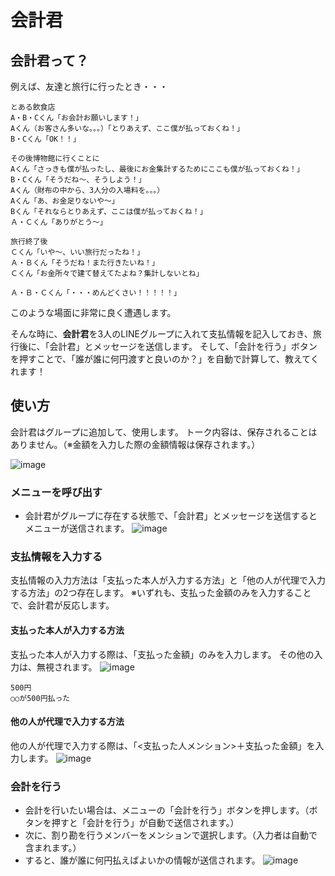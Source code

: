 # 会計君

## 会計君って？
例えば、友達と旅行に行ったとき・・・
```
とある飲食店
A・B・Cくん「お会計お願いします！」
Aくん（お客さん多いな。。。）「とりあえず、ここ僕が払っておくね！」
B・Cくん「OK！！」

その後博物館に行くことに
Aくん「さっきも僕が払ったし、最後にお金集計するためにここも僕が払っておくね！」
B・Cくん「そうだね～、そうしよう！」
Aくん（財布の中から、3人分の入場料を。。。）
Aくん「あ、お金足りないや～」
Bくん「それならとりあえず、ここは僕が払っておくね！」
Ａ・Ｃくん「ありがとう～」

旅行終了後
Ｃくん「いや～、いい旅行だったね！」
Ａ・Ｂくん「そうだね！また行きたいね！」
Ｃくん「お金所々で建て替えてたよね？集計しないとね」

Ａ・Ｂ・Ｃくん「・・・めんどくさい！！！！！」
```

このような場面に非常に良く遭遇します。

そんな時に、**会計君**を3人のLINEグループに入れて支払情報を記入しておき、旅行後に、「会計君」とメッセージを送信します。
そして、「会計を行う」ボタンを押すことで、「誰が誰に何円渡すと良いのか？」を自動で計算して、教えてくれます！

## 使い方
会計君はグループに追加して、使用します。
トーク内容は、保存されることはありません。（※金額を入力した際の金額情報は保存されます。）

![image](https://user-images.githubusercontent.com/54242557/158563413-1e491b72-a751-4d86-861b-925455114956.png)


### メニューを呼び出す
- 会計君がグループに存在する状態で、「会計君」とメッセージを送信するとメニューが送信されます。
![image](https://user-images.githubusercontent.com/54242557/158563517-df46d575-e774-4e2f-b346-ab5ddce8c60d.png)

### 支払情報を入力する
支払情報の入力方法は「支払った本人が入力する方法」と「他の人が代理で入力する方法」の2つ存在します。
※いずれも、支払った金額のみを入力することで、会計君が反応します。

#### 支払った本人が入力する方法
支払った本人が入力する際は、「支払った金額」のみを入力します。
その他の入力は、無視されます。
![image](https://user-images.githubusercontent.com/54242557/158563670-da823ac4-4f49-4b7d-a2ed-e96bf78236fe.png)
```ダメな入力例
500円
○○が500円払った
```

#### 他の人が代理で入力する方法
他の人が代理で入力する際は、「<支払った人メンション>＋支払った金額」を入力します。
![image](https://user-images.githubusercontent.com/54242557/158563768-d23ccf5a-ded0-4ce2-9ba5-b6f928fd0385.png)

### 会計を行う
- 会計を行いたい場合は、メニューの「会計を行う」ボタンを押します。（ボタンを押すと「会計を行う」が自動で送信されます。）
- 次に、割り勘を行うメンバーをメンションで選択します。（入力者は自動で含まれます。）
- すると、誰が誰に何円払えばよいかの情報が送信されます。
![image](https://user-images.githubusercontent.com/54242557/158563853-252b7e31-05cd-4ac3-a730-7d9986d2f469.png)
